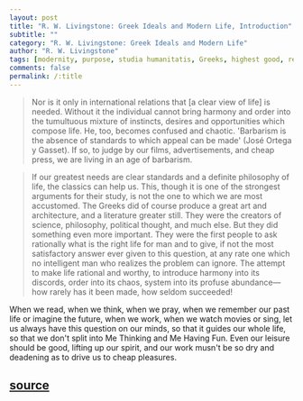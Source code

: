 ```yaml
---
layout: post
title: "R. W. Livingstone: Greek Ideals and Modern Life, Introduction"
subtitle: ""
category: "R. W. Livingstone: Greek Ideals and Modern Life"
author: "R. W. Livingstone"
tags: [modernity, purpose, studia humanitatis, Greeks, highest good, reason, entertainment, work]
comments: false
permalink: /:title
---
```


> Nor is it only in international relations that [a clear view of life] is needed. Without it the individual cannot bring harmony and order into the tumultuous mixture of instincts, desires and opportunities which compose life. He, too, becomes confused and chaotic. 'Barbarism is the absence of standards to which appeal can be made' (José Ortega y Gasset). If so, to judge by our films, advertisements, and cheap press, we are living in an age of barbarism.

> If our greatest needs are clear standards and a definite philosophy of life, the classics can help us. This, though it is one of the strongest arguments for their study, is not the one to which we are most accustomed. The Greeks did of course produce a great art and architecture, and a literature greater still. They were the creators of science, philosophy, political thought, and much else. But they did something even more important. They were the first people to ask rationally what is the right life for man and to give, if not the most satisfactory answer ever given to this question, at any rate one which no intelligent man who realizes the problem can ignore. The attempt to make life rational and worthy, to introduce harmony into its discords, order into its chaos, system into its profuse abundance—how rarely has it been made, how seldom succeeded!

When we read, when we think, when we pray, when we remember our past life or imagine the future, when we work, when we watch movies or sing, let us always have this question on our minds, so that it guides our whole life, so that we don't split into Me Thinking and Me Having Fun. Even our leisure should be good, lifting up our spirit, and our work musn't be so dry and deadening as to drive us to cheap pleasures.

<h2 class="post-source"><a href="https://archive.org/stream/greekidealsmoder00livi#page/4"><i class="fas fa-book" aria-hidden="true"></i> source</a></h2>